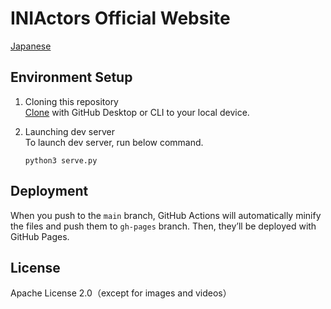 # INIActors Official Website
[Japanese](README.md)  

## Environment Setup
1. Cloning this repository  
[Clone](https://docs.github.com/en/github/creating-cloning-and-archiving-repositories/cloning-a-repository-from-github/cloning-a-repository) with GitHub Desktop or CLI to your local device.  

2. Launching dev server   
To launch dev server, run below command.  
    ```shell
    python3 serve.py
    ```

## Deployment
When you push to the `main` branch, GitHub Actions will automatically minify the files and push them to `gh-pages` branch. Then, they’ll be deployed with GitHub Pages.

## License
Apache License 2.0（except for images and videos）